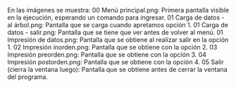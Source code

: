En las imágenes se muestra:
00 Menú principal.png: Primera pantalla visible en la ejecución, esperando un comando para ingresar.
01 Carga de datos - al árbol.png: Pantalla que se carga cuando apretamos opción 1.
01 Carga de datos - salir.png: Pantalla que se tiene que ver antes de volver al menú.
01 Impresión de datos.png: Pantalla que se obtiene al realizar salir en la opción 1.
02 Impresión inorden.png: Pantalla que se obtiene con la opción 2.
03 Impresión preorden.png: Pantalla que se obtiene con la opción 3.
04 Impresión postorden.png: Pantalla que se obtiene con la opción 4.
05 Salir (cierra la ventana luego): Pantalla que se obtiene antes de cerrar la ventana del programa.
